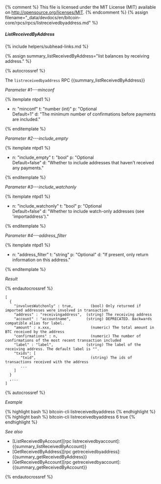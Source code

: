 {% comment %}
This file is licensed under the MIT License (MIT) available on
http://opensource.org/licenses/MIT.
{% endcomment %}
{% assign filename="_data/devdocs/en/bitcoin-core/rpcs/rpcs/listreceivedbyaddress.md" %}

##### ListReceivedByAddress
{% include helpers/subhead-links.md %}

{% assign summary_listReceivedByAddress="list balances by receiving address." %}

{% autocrossref %}

The `listreceivedbyaddress` RPC {{summary_listReceivedByAddress}}

*Parameter #1---minconf*

{% itemplate ntpd1 %}
- n: "minconf"
  t: "number (int)"
  p: "Optional<br>Default=1"
  d: "The minimum number of confirmations before payments are included."

{% enditemplate %}

*Parameter #2---include_empty*

{% itemplate ntpd1 %}
- n: "include_empty"
  t: "bool"
  p: "Optional<br>Default=false"
  d: "Whether to include addresses that haven't received any payments."

{% enditemplate %}

*Parameter #3---include_watchonly*

{% itemplate ntpd1 %}
- n: "include_watchonly"
  t: "bool"
  p: "Optional<br>Default=false"
  d: "Whether to include watch-only addresses (see 'importaddress')."

{% enditemplate %}

*Parameter #4---address_filter*

{% itemplate ntpd1 %}
- n: "address_filter"
  t: "string"
  p: "Optional"
  d: "If present, only return information on this address."

{% enditemplate %}

*Result*

{% endautocrossref %}

    [
      {
        "involvesWatchonly" : true,        (bool) Only returned if imported addresses were involved in transaction
        "address" : "receivingaddress",  (string) The receiving address
        "account" : "accountname",       (string) DEPRECATED. Backwards compatible alias for label.
        "amount" : x.xxx,                  (numeric) The total amount in BTC received by the address
        "confirmations" : n,               (numeric) The number of confirmations of the most recent transaction included
        "label" : "label",               (string) The label of the receiving address. The default label is "".
        "txids": [
           "txid",                         (string) The ids of transactions received with the address
           ...
        ]
      }
      ,...
    ]

{% autocrossref %}

*Example*

{% highlight bash %}
bitcoin-cli listreceivedbyaddress
{% endhighlight %}
{% highlight bash %}
bitcoin-cli listreceivedbyaddress 6 true
{% endhighlight %}

*See also*

* [ListReceivedByAccount][rpc listreceivedbyaccount]: {{summary_listReceivedByAccount}}
* [GetReceivedByAddress][rpc getreceivedbyaddress]: {{summary_getReceivedByAddress}}
* [GetReceivedByAccount][rpc getreceivedbyaccount]: {{summary_getReceivedByAccount}}

{% endautocrossref %}
